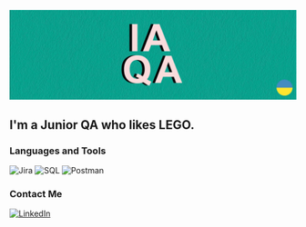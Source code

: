 [![Header](https://github.com/IhorAvram/IhorAvram/blob/main/assets/github_preview.jpg)](https://www.linkedin.com/in/ihoravram/)

## I'm a Junior QA who likes LEGO.

### Languages and Tools
![Jira](https://img.shields.io/badge/Jira-ffffff?style=for-the-badge&logo=jira&logoColor=2684ff)
![SQL](https://img.shields.io/badge/SQL-ffffff?style=for-the-badge&logo=mysql&logoColor=#00a691)
![Postman](https://img.shields.io/badge/Postman-ffffff?style=for-the-badge&logo=postman&logoColor=#00a691)

### Contact Me
[![LinkedIn](https://img.shields.io/badge/LinkedIn-ffffff?style=for-the-badge&logo=linkedin&logoColor=0a66c2)](https://www.linkedin.com/in/ihoravram/)

